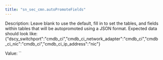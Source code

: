 ```yaml
---
title: "sn_sec_cmn.autoPromoteFields"
---
```


Description: Leave blank to use the default, fill in to set the tables, and fields within tables that will be autopromoted using a JSON format. Expected data should look like: 
{"dscy_switchport":"cmdb_ci","cmdb_ci_network_adapter":"cmdb_ci","cmdb_ci_nic":"cmdb_ci","cmdb_ci_ip_address":"nic"}

Value: ``